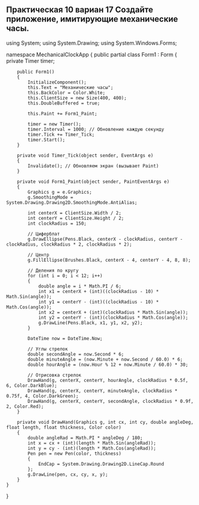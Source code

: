 ## Практическая 10 вариан 17 Создайте приложение, имитирующие механические часы.
using System;
using System.Drawing;
using System.Windows.Forms;

namespace MechanicalClockApp
{
    public partial class Form1 : Form
    {
        private Timer timer;

        public Form1()
        {
            InitializeComponent();
            this.Text = "Механические часы";
            this.BackColor = Color.White;
            this.ClientSize = new Size(400, 400);
            this.DoubleBuffered = true;

            this.Paint += Form1_Paint;

            timer = new Timer();
            timer.Interval = 1000; // Обновление каждую секунду
            timer.Tick += Timer_Tick;
            timer.Start();
        }

        private void Timer_Tick(object sender, EventArgs e)
        {
            Invalidate(); // Обновляем экран (вызывает Paint)
        }

        private void Form1_Paint(object sender, PaintEventArgs e)
        {
            Graphics g = e.Graphics;
            g.SmoothingMode = System.Drawing.Drawing2D.SmoothingMode.AntiAlias;

            int centerX = ClientSize.Width / 2;
            int centerY = ClientSize.Height / 2;
            int clockRadius = 150;

            // Циферблат
            g.DrawEllipse(Pens.Black, centerX - clockRadius, centerY - clockRadius, clockRadius * 2, clockRadius * 2);

            // Центр
            g.FillEllipse(Brushes.Black, centerX - 4, centerY - 4, 8, 8);

            // Деления по кругу
            for (int i = 0; i < 12; i++)
            {
                double angle = i * Math.PI / 6;
                int x1 = centerX + (int)((clockRadius - 10) * Math.Sin(angle));
                int y1 = centerY - (int)((clockRadius - 10) * Math.Cos(angle));
                int x2 = centerX + (int)(clockRadius * Math.Sin(angle));
                int y2 = centerY - (int)(clockRadius * Math.Cos(angle));
                g.DrawLine(Pens.Black, x1, y1, x2, y2);
            }

            DateTime now = DateTime.Now;

            // Углы стрелок
            double secondAngle = now.Second * 6;
            double minuteAngle = (now.Minute + now.Second / 60.0) * 6;
            double hourAngle = (now.Hour % 12 + now.Minute / 60.0) * 30;

            // Отрисовка стрелок
            DrawHand(g, centerX, centerY, hourAngle, clockRadius * 0.5f, 6, Color.DarkBlue);
            DrawHand(g, centerX, centerY, minuteAngle, clockRadius * 0.75f, 4, Color.DarkGreen);
            DrawHand(g, centerX, centerY, secondAngle, clockRadius * 0.9f, 2, Color.Red);
        }

        private void DrawHand(Graphics g, int cx, int cy, double angleDeg, float length, float thickness, Color color)
        {
            double angleRad = Math.PI * angleDeg / 180;
            int x = cx + (int)(length * Math.Sin(angleRad));
            int y = cy - (int)(length * Math.Cos(angleRad));
            Pen pen = new Pen(color, thickness)
            {
                EndCap = System.Drawing.Drawing2D.LineCap.Round
            };
            g.DrawLine(pen, cx, cy, x, y);
        }
    }
}
